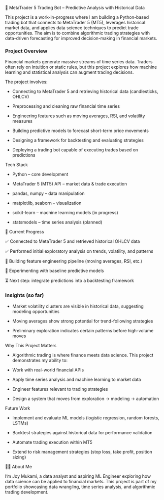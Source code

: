🤖 MetaTrader 5 Trading Bot – Predictive Analysis with Historical Data

This project is a work-in-progress where I am building a Python-based trading bot that connects to MetaTrader 5 (MT5), leverages historical market data, and applies data science techniques to predict trade opportunities. The aim is to combine algorithmic trading strategies with data-driven forecasting for improved decision-making in financial markets.

### Project Overview

Financial markets generate massive streams of time series data. Traders often rely on intuition or static rules, but this project explores how machine learning and statistical analysis can augment trading decisions.

The project involves:

- Connecting to MetaTrader 5 and retrieving historical data (candlesticks, OHLCV)

- Preprocessing and cleaning raw financial time series

- Engineering features such as moving averages, RSI, and volatility measures

- Building predictive models to forecast short-term price movements

- Designing a framework for backtesting and evaluating strategies

- Deploying a trading bot capable of executing trades based on predictions

Tech Stack

- Python – core development

- MetaTrader 5 (MT5) API – market data & trade execution

- pandas, numpy – data manipulation

- matplotlib, seaborn – visualization

- scikit-learn – machine learning models (in progress)

- statsmodels – time series analysis (planned)

🚧 Current Progress

✅ Connected to MetaTrader 5 and retrieved historical OHLCV data

✅ Performed initial exploratory analysis on trends, volatility, and patterns

🔄 Building feature engineering pipeline (moving averages, RSI, etc.)

🔄 Experimenting with baseline predictive models

⏳ Next step: integrate predictions into a backtesting framework

### Insights (so far)

- Market volatility clusters are visible in historical data, suggesting modeling opportunities

- Moving averages show strong potential for trend-following strategies

- Preliminary exploration indicates certain patterns before high-volume moves

Why This Project Matters

- Algorithmic trading is where finance meets data science. This project demonstrates my ability to:

- Work with real-world financial APIs

- Apply time series analysis and machine learning to market data

- Engineer features relevant to trading strategies

- Design a system that moves from exploration → modeling → automation

Future Work

- Implement and evaluate ML models (logistic regression, random forests, LSTMs)

- Backtest strategies against historical data for performance validation

- Automate trading execution within MT5

- Extend to risk management strategies (stop loss, take profit, position sizing)

👩‍💻 About Me

I’m Joy Mukami, a data analyst and aspiring ML Engineer exploring how data science can be applied to financial markets. This project is part of my portfolio showcasing data wrangling, time series analysis, and algorithmic trading development.
